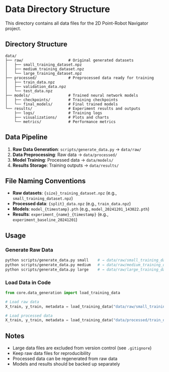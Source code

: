 # Data Directory Structure

This directory contains all data files for the 2D Point-Robot Navigator project.

## Directory Structure

```
data/
├── raw/                    # Original generated datasets
│   ├── small_training_dataset.npz
│   ├── medium_training_dataset.npz
│   └── large_training_dataset.npz
├── processed/              # Preprocessed data ready for training
│   ├── train_data.npz
│   ├── validation_data.npz
│   └── test_data.npz
├── models/                 # Trained neural network models
│   ├── checkpoints/        # Training checkpoints
│   └── final_models/       # Final trained models
└── results/                # Experiment results and outputs
    ├── logs/               # Training logs
    ├── visualizations/     # Plots and charts
    └── metrics/            # Performance metrics
```

## Data Pipeline

1. **Raw Data Generation**: `scripts/generate_data.py` → `data/raw/`
2. **Data Preprocessing**: Raw data → `data/processed/`
3. **Model Training**: Processed data → `data/models/`
4. **Results Storage**: Training outputs → `data/results/`

## File Naming Conventions

- **Raw datasets**: `{size}_training_dataset.npz` (e.g., `small_training_dataset.npz`)
- **Processed data**: `{split}_data.npz` (e.g., `train_data.npz`)
- **Models**: `model_{timestamp}.pth` (e.g., `model_20241201_143022.pth`)
- **Results**: `experiment_{name}_{timestamp}` (e.g., `experiment_baseline_20241201`)

## Usage

### Generate Raw Data
```bash
python scripts/generate_data.py small    # → data/raw/small_training_dataset.npz
python scripts/generate_data.py medium   # → data/raw/medium_training_dataset.npz
python scripts/generate_data.py large    # → data/raw/large_training_dataset.npz
```

### Load Data in Code
```python
from core.data_generation import load_training_data

# Load raw data
X_train, y_train, metadata = load_training_data("data/raw/small_training_dataset.npz")

# Load processed data
X_train, y_train, metadata = load_training_data("data/processed/train_data.npz")
```

## Notes

- Large data files are excluded from version control (see `.gitignore`)
- Keep raw data files for reproducibility
- Processed data can be regenerated from raw data
- Models and results should be backed up separately
